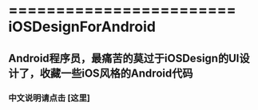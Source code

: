 ========================
iOSDesignForAndroid
========================
Android程序员，最痛苦的莫过于iOSDesign的UI设计了，收藏一些iOS风格的Android代码
------------------------
### 中文说明请点击 [这里]
